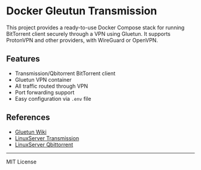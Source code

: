 
# Docker Gleutun Transmission

This project provides a ready-to-use Docker Compose stack for running BitTorrent client securely through a VPN using Gluetun. It supports ProtonVPN and other providers, with WireGuard or OpenVPN.

## Features

- Transmission/Qbitorrent BitTorrent client
- Gluetun VPN container
- All traffic routed through VPN
- Port forwarding support
- Easy configuration via `.env` file

## References

- [Gluetun Wiki](https://github.com/qdm12/gluetun-wiki)
- [LinuxServer Transmission](https://github.com/linuxserver/docker-transmission)
- [LinuxServer Qbittorrent](https://github.com/linuxserver/docker-qbittorrent)

---
MIT License
